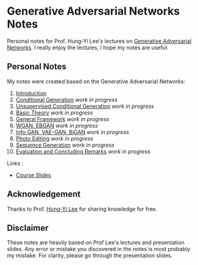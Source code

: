 # Generative Adversarial Networks Notes
Personal notes for Prof. Hung-Yi Lee's lectures on [Generative Adversarial Networks](https://www.youtube.com/playlist?list=PLJV_el3uVTsMq6JEFPW35BCiOQTsoqwNw). I really enjoy the lectures, I hope my notes are useful.

## Personal Notes


My notes were created based on the Generative Adversarial Networks:

1. [Introduction]()
1. [Conditional Generation]() *work in progress*
1. [Unsupervised Conditional Generation]() *work in progress*
1. [Basic Theory]() *work in progress*
1. [General Framework]() *work in progress*
1. [WGAN, EBGAN]() *work in progress*
1. [Info GAN, VAE-GAN, BiGAN]() *work in progress*
1. [Photo Editing]() *work in progress*
1. [Sequence Generation]() *work in progress*
1. [Evaluation and Concluding Remarks]() *work in progress*

Links :
* [Course Slides](http://speech.ee.ntu.edu.tw/~tlkagk/courses_MLDS18.html)

## Acknowledgement

Thanks to Prof. [Hung-Yi Lee](http://speech.ee.ntu.edu.tw/~tlkagk/index.html) for sharing knowledge for free.

## Disclaimer

These notes are heavily based on Prof Lee's lectures and presentation slides. Any error or mistake you discovered in the notes is most probably my mistake. For clarity, please go through the presentation slides.


